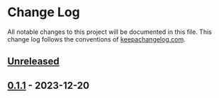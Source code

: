 # Change Log
All notable changes to this project will be documented in this file. This change log follows the conventions of [keepachangelog.com](http://keepachangelog.com/).

## [Unreleased]

## [0.1.1] - 2023-12-20

[Unreleased]: https://github.com/roboli/lein-balloon/compare/0.1.1...HEAD
[0.1.1]: https://github.com/roboli/lein-balloon/releases/tag/0.1.1
